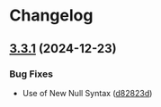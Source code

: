 # Changelog

## [3.3.1](https://github.com/WebFiori/json/compare/v3.3.0...v3.3.1) (2024-12-23)


### Bug Fixes

* Use of New Null Syntax ([d82823d](https://github.com/WebFiori/json/commit/d82823d1cd438219c8bffaad2e000994cd6732f4))
